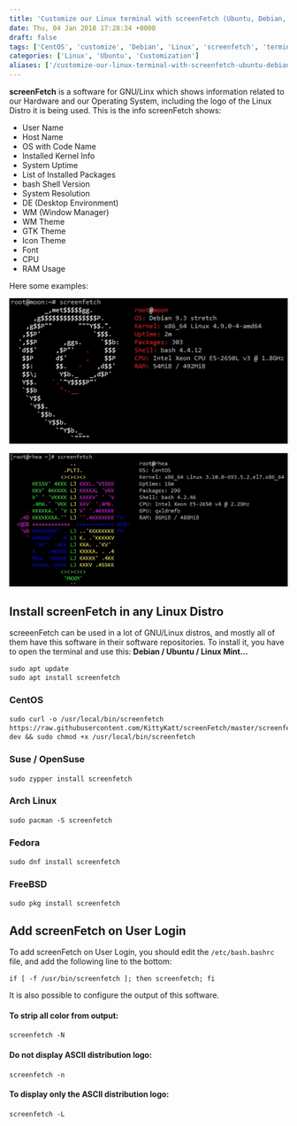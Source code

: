 ```yaml
---
title: 'Customize our Linux terminal with screenFetch (Ubuntu, Debian, CentOS, Linux Mint...)'
date: Thu, 04 Jan 2018 17:28:34 +0000
draft: false
tags: ['CentOS', 'customize', 'Debian', 'Linux', 'screenfetch', 'terminal', 'Ubuntu']
categories: ['Linux', 'Ubuntu', 'Customization']
aliases: ['/customize-our-linux-terminal-with-screenfetch-ubuntu-debian-centos-linux-mint']
---
```


**screenFetch** is a software for GNU/Linx which shows information related to our Hardware and our Operating System, including the logo of the Linux Distro it is being used. This is the info screenFetch shows:

*   User Name
*   Host Name
*   OS with Code Name
*   Installed Kernel Info
*   System Uptime
*   List of Installed Packages
*   bash Shell Version
*   System Resolution
*   DE (Desktop Environment)
*   WM (Window Manager)
*   WM Theme
*   GTK Theme
*   Icon Theme
*   Font
*   CPU
*   RAM Usage

Here some examples: 

![](./images/screenfetch_debian.webp) 

![](./images/screenfetch_centos.webp) 

## Install screenFetch in any Linux Distro

screeenFetch can be used in a lot of GNU/Linux distros, and mostly all of them have this software in their software repositories. To install it, you have to open the terminal and use this: **Debian / Ubuntu / Linux Mint...**

```
sudo apt update
sudo apt install screenfetch
```

### CentOS

    sudo curl -o /usr/local/bin/screenfetch https://raw.githubusercontent.com/KittyKatt/screenFetch/master/screenfetch-dev && sudo chmod +x /usr/local/bin/screenfetch

### Suse / OpenSuse

    sudo zypper install screenfetch

### Arch Linux

    sudo pacman -S screenfetch

### Fedora

    sudo dnf install screenfetch

### FreeBSD

    sudo pkg install screenfetch

## Add screenFetch on User Login

To add screenFetch on User Login, you should edit the `/etc/bash.bashrc` file, and add the following line to the bottom:

    if [ -f /usr/bin/screenfetch ]; then screenfetch; fi

It is also possible to configure the output of this software.

#### To strip all color from output:

    screenfetch -N

#### Do not display ASCII distribution logo:

    screenfetch -n

#### To display only the ASCII distribution logo:

    screenfetch -L
